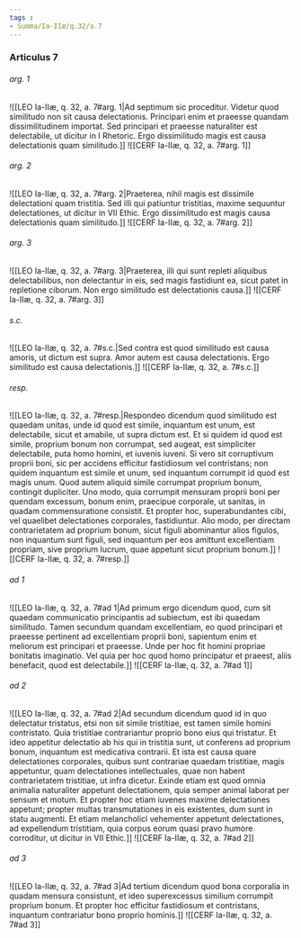 ```yaml
---
tags : 
- Summa/Ia-IIæ/q.32/a.7
---
```


### Articulus 7

###### arg. 1
![[LEO Ia-IIæ, q. 32, a. 7#arg. 1|Ad septimum sic proceditur. Videtur quod similitudo non sit causa delectationis. Principari enim et praeesse quandam dissimilitudinem importat. Sed principari et praeesse naturaliter est delectabile, ut dicitur in I Rhetoric. Ergo dissimilitudo magis est causa delectationis quam similitudo.]]
![[CERF Ia-IIæ, q. 32, a. 7#arg. 1]]

###### arg. 2
![[LEO Ia-IIæ, q. 32, a. 7#arg. 2|Praeterea, nihil magis est dissimile delectationi quam tristitia. Sed illi qui patiuntur tristitias, maxime sequuntur delectationes, ut dicitur in VII Ethic. Ergo dissimilitudo est magis causa delectationis quam similitudo.]]
![[CERF Ia-IIæ, q. 32, a. 7#arg. 2]]

###### arg. 3
![[LEO Ia-IIæ, q. 32, a. 7#arg. 3|Praeterea, illi qui sunt repleti aliquibus delectabilibus, non delectantur in eis, sed magis fastidiunt ea, sicut patet in repletione ciborum. Non ergo similitudo est delectationis causa.]]
![[CERF Ia-IIæ, q. 32, a. 7#arg. 3]]

###### s.c.
![[LEO Ia-IIæ, q. 32, a. 7#s.c.|Sed contra est quod similitudo est causa amoris, ut dictum est supra. Amor autem est causa delectationis. Ergo similitudo est causa delectationis.]]
![[CERF Ia-IIæ, q. 32, a. 7#s.c.]]

###### resp.
![[LEO Ia-IIæ, q. 32, a. 7#resp.|Respondeo dicendum quod similitudo est quaedam unitas, unde id quod est simile, inquantum est unum, est delectabile, sicut et amabile, ut supra dictum est. Et si quidem id quod est simile, proprium bonum non corrumpat, sed augeat, est simpliciter delectabile, puta homo homini, et iuvenis iuveni. Si vero sit corruptivum proprii boni, sic per accidens efficitur fastidiosum vel contristans; non quidem inquantum est simile et unum, sed inquantum corrumpit id quod est magis unum. Quod autem aliquid simile corrumpat proprium bonum, contingit dupliciter. Uno modo, quia corrumpit mensuram proprii boni per quendam excessum, bonum enim, praecipue corporale, ut sanitas, in quadam commensuratione consistit. Et propter hoc, superabundantes cibi, vel quaelibet delectationes corporales, fastidiuntur. Alio modo, per directam contrarietatem ad proprium bonum, sicut figuli abominantur alios figulos, non inquantum sunt figuli, sed inquantum per eos amittunt excellentiam propriam, sive proprium lucrum, quae appetunt sicut proprium bonum.]]
![[CERF Ia-IIæ, q. 32, a. 7#resp.]]

###### ad 1
![[LEO Ia-IIæ, q. 32, a. 7#ad 1|Ad primum ergo dicendum quod, cum sit quaedam communicatio principantis ad subiectum, est ibi quaedam similitudo. Tamen secundum quandam excellentiam, eo quod principari et praeesse pertinent ad excellentiam proprii boni, sapientum enim et meliorum est principari et praeesse. Unde per hoc fit homini propriae bonitatis imaginatio. Vel quia per hoc quod homo principatur et praeest, aliis benefacit, quod est delectabile.]]
![[CERF Ia-IIæ, q. 32, a. 7#ad 1]]

###### ad 2
![[LEO Ia-IIæ, q. 32, a. 7#ad 2|Ad secundum dicendum quod id in quo delectatur tristatus, etsi non sit simile tristitiae, est tamen simile homini contristato. Quia tristitiae contrariantur proprio bono eius qui tristatur. Et ideo appetitur delectatio ab his qui in tristitia sunt, ut conferens ad proprium bonum, inquantum est medicativa contrarii. Et ista est causa quare delectationes corporales, quibus sunt contrariae quaedam tristitiae, magis appetuntur, quam delectationes intellectuales, quae non habent contrarietatem tristitiae, ut infra dicetur. Exinde etiam est quod omnia animalia naturaliter appetunt delectationem, quia semper animal laborat per sensum et motum. Et propter hoc etiam iuvenes maxime delectationes appetunt; propter multas transmutationes in eis existentes, dum sunt in statu augmenti. Et etiam melancholici vehementer appetunt delectationes, ad expellendum tristitiam, quia corpus eorum quasi pravo humore corroditur, ut dicitur in VII Ethic.]]
![[CERF Ia-IIæ, q. 32, a. 7#ad 2]]

###### ad 3
![[LEO Ia-IIæ, q. 32, a. 7#ad 3|Ad tertium dicendum quod bona corporalia in quadam mensura consistunt, et ideo superexcessus similium corrumpit proprium bonum. Et propter hoc efficitur fastidiosum et contristans, inquantum contrariatur bono proprio hominis.]]
![[CERF Ia-IIæ, q. 32, a. 7#ad 3]]

